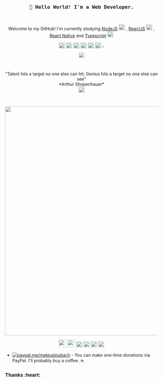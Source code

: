 <!-- HEADER -->
<h3 align="center">
  <samp>
    👋 Hello World! I'm a Web Developer.
  </samp>  
</h3>
<br>

<!-- ABOUT ME -->
<p align="center" style="text-align: center;">
  Welcome to my GitHub! 
  I'm currently studying 
  <a href="https://nodejs.org/en/">NodeJS</a>
  <img src="https://devicons.github.io/devicon/devicon.git/icons/nodejs/nodejs-original.svg" alt="nodejs" width="20" height="20"/>
  , <a href="https://pt-br.reactjs.org/">ReactJS</a>
  <img src="https://devicons.github.io/devicon/devicon.git/icons/react/react-original-wordmark.svg" alt="react" width="20" height="20"/>
  , <a href="https://reactnative.dev/">React Native</a> 
  and <a href="https://www.typescriptlang.org/">Typescript</a> 
  <img src="https://devicon.dev/devicon.git/icons/typescript/typescript-original.svg" alt="typescript" width="20" height="20"/>  
</p>

<p align="center">
  <a href="https://www.behance.net/mateusloubach" target="blank"><img align="center" src="https://cdn.jsdelivr.net/npm/simple-icons@3.0.1/icons/behance.svg" alt="mateusloubach" height="20" width="20" /></a>  
  <a href="https://dribbble.com/mateuscesar" target="blank"><img align="center" src="https://cdn.jsdelivr.net/npm/simple-icons@3.0.1/icons/dribbble.svg" alt="mateusloubach" height="20" width="20" /></a>  
  <a href="https://www.linkedin.com/in/mateusloubach/" target="blank"><img align="center" src="https://cdn.jsdelivr.net/npm/simple-icons@3.0.1/icons/linkedin.svg" alt="mateusloubach" height="20" width="20" /></a>  
  <a href="https://stackoverflow.com/users/11948374/mateus-loubach" target="blank"><img align="center" src="https://cdn.jsdelivr.net/npm/simple-icons@3.0.1/icons/stackoverflow.svg" alt="mateusloubach" height="20" width="20" /></a>  
  <a href="https://codepen.io/mateusceasar" target="blank"><img align="center" src="https://cdn.jsdelivr.net/npm/simple-icons@3.0.1/icons/codepen.svg" alt="mateusloubach" height="20" width="20" /></a>  
  <a href="https://www.instagram.com/mt_lbach" target="blank"><img align="center" src="https://cdn.jsdelivr.net/npm/simple-icons@3.0.1/icons/instagram.svg" alt="mateusloubach" height="20" width="20" /></a>  _   
</p>

<!-- MY GITHUB STATS -->

<p align="center">
  <a href="https://github.com/mateusloubach/github-readme-stats">
  <img align="center" src="https://github-readme-stats.vercel.app/api?username=mateusloubach&show_icons=true&theme=vue&hide=stars,contribs" /></a>
</p>

<!-- QUOTE -->
<br>
<p align="center">
 "Talent hits a target no one else can hit; Genius hits a target no one else can see"
<br>
*Arthur Shopenhauer* <br>
 <a href="https://www.buymeacoffee.com/mateusloubach" target="blank"><img align="center" src="https://cdn.jsdelivr.net/npm/simple-icons@3.0.1/icons/buymeacoffee.svg" alt="mateusloubach" height="20" width="20" /></a>
  </p>
<br>

<p align="center">
  <img src="https://github.com/mateusloubach/mateusloubach/blob/main/index3.gif" width="755px">
</p>

<!-- SOCIAL MEDIAS -->
<p align="center">
<img src="https://devicons.github.io/devicon/devicon.git/icons/react/react-original-wordmark.svg" alt="react" width="25" height="25"/>
<img src="https://devicons.github.io/devicon/devicon.git/icons/css3/css3-original-wordmark.svg" alt="css3"  width="25" height="25"/>
<img src="https://devicons.github.io/devicon/devicon.git/icons/html5/html5-original-wordmark.svg" alt="html5"  width="20" height="20"/>
<img src="https://devicons.github.io/devicon/devicon.git/icons/javascript/javascript-original.svg" alt="javascript" width="20" height="20"/>
<img src="https://devicon.dev/devicon.git/icons/typescript/typescript-original.svg" alt="typescript" width="20" height="20"/> 
<img src="https://devicons.github.io/devicon/devicon.git/icons/nodejs/nodejs-original.svg" alt="nodejs" width="20" height="20"/></p><p align="center">
</p>

- [![paypal.me/mateusloubach](https://ionicabizau.github.io/badges/paypal.svg)](https://www.paypal.me/mateusloubach) - You can make one-time donations via PayPal. I'll probably buy a coffee. :coffee:

<h3>Thanks :heart:

